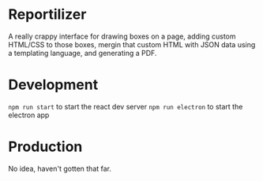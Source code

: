 # Reportilizer
A really crappy interface for drawing boxes on a page, adding custom HTML/CSS to those boxes, mergin that custom HTML with JSON data using a templating language, and generating a PDF.  

# Development 
`npm run start` to start the react dev server
`npm run electron` to start the electron app

# Production
No idea, haven't gotten that far.
